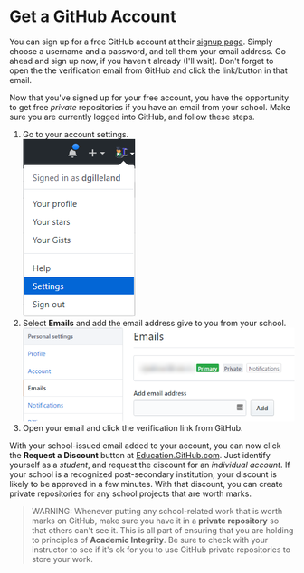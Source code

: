 # Get a GitHub Account

You can sign up for a free GitHub account at their [signup page](https://github.com/join). Simply choose a username and a password, and tell them your email address. Go ahead and sign up now, if you haven't already (I'll wait). Don't forget to open the the verification email from GitHub and click the link/button in that email.

Now that you've signed up for your free account, you have the opportunity to get free *private* repositories if you have an email from your school. Make sure you are currently logged into GitHub, and follow these steps.

1. Go to your account settings.<br />![](ghSettings.png)
1. Select **Emails** and add the email address give to you from your school.<br />![](ghAddEmail.png)
1. Open your email and click the verification link from GitHub.

With your school-issued email added to your account, you can now click the **Request a Discount** button at [Education.GitHub.com](https://education.github.com/). Just identify yourself as a *student*, and request the discount for an *individual account*. If your school is a recognized post-secondary institution, your discount is likely to be approved in a few minutes. With that discount, you can create private repositories for any school projects that are worth marks.

> WARNING: Whenever putting any school-related work that is worth marks on GitHub, make sure you have it in a **private repository** so that others can't see it. This is all part of ensuring that you are holding to principles of **Academic Integrity**. Be sure to check with your instructor to see if it's ok for you to use GitHub private repositories to store your work.
